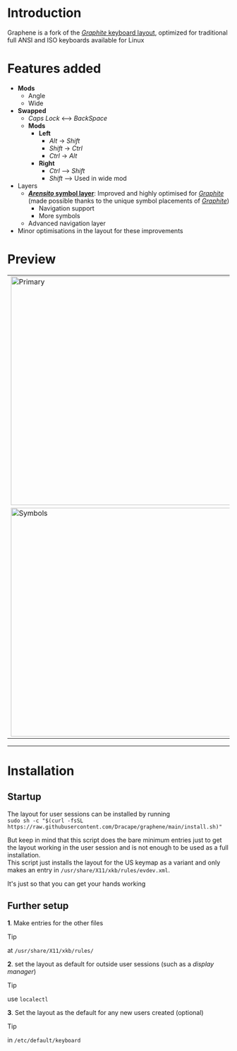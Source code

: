 [graphite]: https://github.com/rdavison/graphite-layout "Graphite is a highly optimized, well balanced, general purpose keyboard layout designed to accommodate the real world needs of typists looking for a great “out-of-the-box” experience. Its design incorporates many contemporary theories about layouts to find a balance between comfort and speed. In addition to its impressive performance in metrics, Graphite has also been extensively tested and validated through real-world usage."

# Introduction
Graphene is a fork of the [*Graphite* keyboard layout][graphite], optimized for traditional full ANSI and ISO keyboards available for Linux

# Features added
- **Mods**
  - Angle
  - Wide
- **Swapped**
  - *Caps Lock* <—> *BackSpace*
  - **Mods**
    - **Left**
      - *Alt* -> *Shift*
      - *Shift* -> *Ctrl*
      - *Ctrl* -> *Alt*
    - **Right**
      - *Ctrl* —> *Shift*
      - *Shift* —> Used in wide mod
- Layers
  - **[*Arensito* symbol layer](https://www.pvv.org/~hakonhal/main.cgi/keyboard "The homepage for the *Arensito* layout")**: Improved and highly optimised for [*Graphite*][graphite] (made possible thanks to the unique symbol placements of [*Graphite*][graphite])
    - Navigation support
    - More symbols
  - Advanced navigation layer
- Minor optimisations in the layout for these improvements

# Preview
<table>
  <tr>
    <td><img width="1358" height="518" alt="Primary" src="https://github.com/user-attachments/assets/2eeba5ca-ac3c-4552-b68c-b6042ce3e710" /></td>
    <td><img width="1358" height="518" alt="Shift" src="https://github.com/user-attachments/assets/069e7505-4bda-4a4a-919e-e4eb225fd387" /></td>
  </tr>
  <tr>
    <td><img width="1358" height="518" alt="Symbols" src="https://github.com/user-attachments/assets/9cc70a95-b0d1-48bd-9294-6b0b6edc061f" /></td>
    <td><img width="1358" height="518" alt="Advanced" src="https://github.com/user-attachments/assets/e91d22d6-306a-463a-9977-e0cbfd8c9e80" /></td>
  </tr>
</table>

---

# Installation
## Startup
The layout for user sessions can be installed by running  
`sudo sh -c "$(curl -fsSL https://raw.githubusercontent.com/Dracape/graphene/main/install.sh)"`

But keep in mind that this script does the bare minimum entries just to get the layout working in the user session and is not enough to be used as a full installation.  
This script just installs the layout for the US keymap as a variant and only makes an entry in `/usr/share/X11/xkb/rules/evdev.xml`.  

It's just so that you can get your hands working

## Further setup
**1**. Make entries for the other files  
> [!TIP]
> at ``/usr/share/X11/xkb/rules/``

**2**. set the layout as default for outside user sessions (such as a *display manager*)
> [!TIP]
> use `localectl`
  
**3**. Set the layout as the default for any new users created (optional)
> [!TIP]
> in `/etc/default/keyboard`
